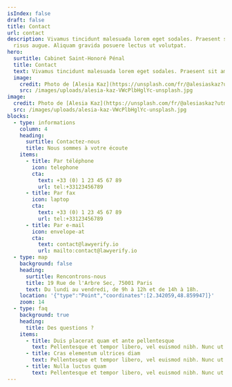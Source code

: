 ```yaml
---
isIndex: false
draft: false
title: Contact
url: contact
description: Vivamus tincidunt malesuada lorem eget sodales. Praesent sit amet
  risus augue. Aliquam gravida posuere lectus ut volutpat.
hero:
  surtitle: Cabinet Saint-Honoré Pénal
  title: Contact
  text: Vivamus tincidunt malesuada lorem eget sodales. Praesent sit amet
  image:
    credit: Photo de [Alesia Kaz](https://unsplash.com/fr/@alesiaskaz?utm_content=creditCopyText&utm_medium=referral&utm_source=unsplash") sur [Unsplash](https://unsplash.com/)
    src: /images/uploads/alesia-kaz-VWcPlbHglYc-unsplash.jpg
image:
  credit: Photo de [Alesia Kaz](https://unsplash.com/fr/@alesiaskaz?utm_content=creditCopyText&utm_medium=referral&utm_source=unsplash") sur [Unsplash](https://unsplash.com/)
  src: /images/uploads/alesia-kaz-VWcPlbHglYc-unsplash.jpg
blocks:
  - type: informations
    column: 4
    heading:
      surtitle: Contactez-nous
      title: Nous sommes à votre écoute
    items:
      - title: Par téléphone
        icon: telephone
        cta:
          text: +33 (0) 1 23 45 67 89
          url: tel:+33123456789
      - title: Par fax
        icon: laptop
        cta:
          text: +33 (0) 1 23 45 67 89
          url: tel:+33123456789
      - title: Par e-mail
        icon: envelope-at
        cta:
          text: contact@lawyerify.io
          url: mailto:contact@lawyerify.io
  - type: map
    background: false
    heading:
      surtitle: Rencontrons-nous
      title: 19 Rue de l'Arbre Sec, 75001 Paris
      text: Du lundi au vendredi, de 9h à 12h et de 14h à 18h.
    location: '{"type":"Point","coordinates":[2.342059,48.859947]}'
    zoom: 14
  - type: faq
    background: true
    heading:
      title: Des questions ?
    items:
      - title: Duis placerat quam et ante pellentesque
        text: Pellentesque et tempor libero, vel euismod nibh. Nunc ut ornare ex, ut hendrerit nunc. Ut lobortis nec sapien sed ultrices. Morbi ut dolor sit amet ligula congue ultrices at ut nisl. Sed vitae, ultricies bibendum leo. Aenean bibendum vulputate facilisis.
      - title: Cras elementum ultrices diam
        text: Pellentesque et tempor libero, vel euismod nibh. Nunc ut ornare ex, ut hendrerit nunc. Ut lobortis nec sapien sed ultrices. Morbi ut dolor sit amet ligula congue ultrices at ut nisl. Sed vitae, ultricies bibendum leo. Aenean bibendum vulputate facilisis.
      - title: Nulla luctus quam
        text: Pellentesque et tempor libero, vel euismod nibh. Nunc ut ornare ex, ut hendrerit nunc. Ut lobortis nec sapien sed ultrices. Morbi ut dolor sit amet ligula congue ultrices at ut nisl. Sed vitae, ultricies bibendum leo. Aenean bibendum vulputate facilisis.
---
```

